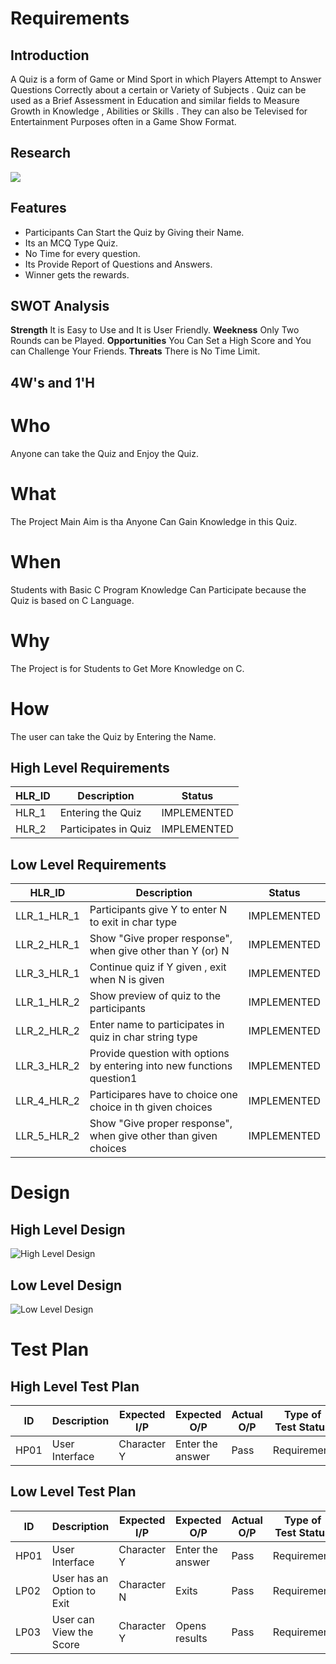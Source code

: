 # Requirements
##  Introduction
A Quiz is a form of Game or Mind Sport in which Players Attempt to Answer Questions Correctly about a certain or Variety of Subjects . Quiz can be used as a Brief Assessment in Education and similar fields to Measure Growth in Knowledge , Abilities or Skills . They can also be Televised for Entertainment Purposes often in a Game Show Format.

## Research
![](https://viralsolutions.net/wp-content/uploads/2019/06/shutterstock_749036344.jpg)


## Features 

- Participants Can Start the Quiz by Giving their Name.
- Its an MCQ Type Quiz.
- No Time for every question.
- Its Provide Report of Questions and Answers.
- Winner gets the rewards.

## SWOT Analysis

**Strength** 
It is Easy to Use and It is User Friendly.
**Weekness**
Only Two Rounds can be Played.
**Opportunities**
You Can Set a High Score and You can Challenge Your Friends.
**Threats**
There is No Time Limit.


## 4W's and 1'H

# Who
Anyone can take the Quiz and Enjoy the Quiz.
# What
The Project Main Aim is tha Anyone Can Gain Knowledge in this Quiz.
# When
Students with Basic C Program Knowledge Can Participate because the Quiz is based on C Language.
# Why
The Project is for Students to Get More Knowledge on C.
# How
The user can take the Quiz by Entering the Name.

## High Level Requirements

| HLR_ID | 	Description | Status |
| ------ | ------ | ------ |
| HLR_1 | Entering the Quiz | IMPLEMENTED |
|  HLR_2 | Participates in Quiz | IMPLEMENTED |

## Low Level Requirements

| HLR_ID |Description | Status |
| ------ | ------ | ------ |
| LLR_1_HLR_1 | Participants give Y to enter N to exit in char type | IMPLEMENTED |
|LLR_2_HLR_1 |	Show "Give proper response", when give other than Y (or) N| IMPLEMENTED |	
|LLR_3_HLR_1 |	Continue quiz if Y given , exit when N is given| IMPLEMENTED |
|LLR_1_HLR_2 |	Show preview of quiz to the participants| IMPLEMENTED |
|LLR_2_HLR_2 |	Enter name to participates in quiz in char string type| IMPLEMENTED |
|LLR_3_HLR_2 |	Provide question with options by entering into new functions question1| IMPLEMENTED |
|LLR_4_HLR_2 |	Participares have to choice one choice in th given choices| IMPLEMENTED |
|LLR_5_HLR_2 |	Show "Give proper response", when give other than given choices| IMPLEMENTED |



# Design
##  High Level Design
![High Level Design](https://user-images.githubusercontent.com/94219350/143287462-ea81058c-b50d-4446-9da6-f995019bf532.jpg)
##  Low Level Design
![Low Level Design](https://user-images.githubusercontent.com/94219350/143287780-cbdd2dd1-efe9-465b-953d-74628103c6ce.jpg)



# Test Plan

## High Level Test Plan

| ID | 	Description |Expected I/P |	Expected O/P |	Actual O/P  |	Type of Test Status |
| ------ | ------ | ------ | ------ | ------ | ------ |
| HP01 | User Interface | Character Y| Enter the answer | Pass | Requirement |
## Low Level Test Plan

| ID | 	Description |Expected I/P |	Expected O/P |	Actual O/P  |	Type of Test Status |
| ------ | ------ | ------ | ------ | ------ | ------ |
| HP01 | User Interface | Character Y| Enter the answer | Pass | Requirement |
|LP02|	User has an Option to Exit |	Character N |	Exits|	Pass|	Requirement
|LP03|	User can View the Score |	Character Y|	Opens results|	Pass	|Requirement
